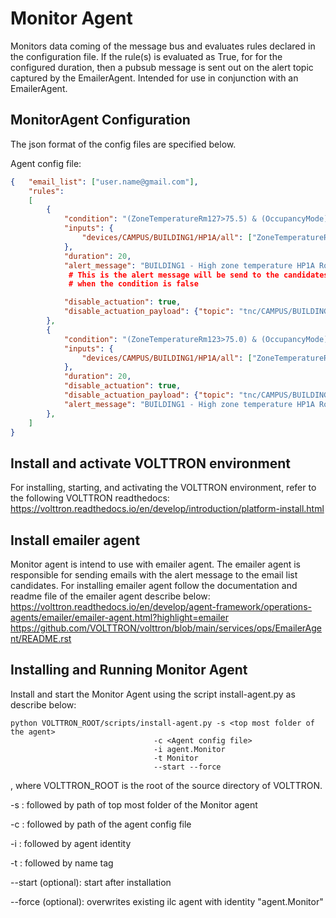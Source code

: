 # Monitor Agent

Monitors data coming of the message bus and evaluates rules declared in the 
configuration file.  If the rule(s) is evaluated as True, for for the 
configured duration, then a pubsub message is sent out on the alert topic 
captured by the EmailerAgent.  Intended for use in conjunction with an 
EmailerAgent. 

## MonitorAgent Configuration

The json format of the config files are specified below. 

Agent config file:

```` json
{   "email_list": ["user.name@gmail.com"],
    "rules": 
    [
        {
            "condition": "(ZoneTemperatureRm127>75.5) & (OccupancyMode)",
            "inputs": {
                "devices/CAMPUS/BUILDING1/HP1A/all": ["ZoneTemperatureRm127", "OutdoorAirTemperature", "OccupancyMode"]
            },
            "duration": 20,
            "alert_message": "BUILDING1 - High zone temperature HP1A Room 127",
             # This is the alert message will be send to the candidates from email list 
             # when the condition is false

            "disable_actuation": true,
            "disable_actuation_payload": {"topic": "tnc/CAMPUS/BUILDING1/HP1A", "message": 0, "header": {}}
        },
        {
            "condition": "(ZoneTemperatureRm123>75.0) & (OccupancyMode)",
            "inputs": {
                "devices/CAMPUS/BUILDING1/HP1A/all": ["ZoneTemperatureRm123", "OutdoorAirTemperature", "OccupancyMode"]
            },
            "duration": 20,
            "disable_actuation": true,
            "disable_actuation_payload": {"topic": "tnc/CAMPUS/BUILDING1/HP1A", "message": 0, "header": {}},
            "alert_message": "BUILDING1 - High zone temperature HP1A Room 123"
        },
    ]
}
````
## Install and activate VOLTTRON environment
For installing, starting, and activating the VOLTTRON environment, refer to the following VOLTTRON readthedocs: 
https://volttron.readthedocs.io/en/develop/introduction/platform-install.html

## Install emailer agent
Monitor agent is intend to use with emailer agent. The emailer agent is responsible for sending emails 
with the alert message to the email list candidates.
For installing emailer agent follow the documentation and readme file of the emailer agent describe below:
https://volttron.readthedocs.io/en/develop/agent-framework/operations-agents/emailer/emailer-agent.html?highlight=emailer
https://github.com/VOLTTRON/volttron/blob/main/services/ops/EmailerAgent/README.rst

## Installing and Running Monitor Agent
Install and start the Monitor Agent using the script install-agent.py as describe below:

```
python VOLTTRON_ROOT/scripts/install-agent.py -s <top most folder of the agent> 
                                -c <Agent config file>
                                -i agent.Monitor
                                -t Monitor
                                --start --force
```
, where VOLTTRON_ROOT is the root of the source directory of VOLTTRON.

-s : followed by path of top most folder of the Monitor agent

-c : followed by path of the agent config file

-i : followed by agent identity

-t : followed by name tag
 
--start (optional): start after installation

--force (optional): overwrites existing ilc agent with identity "agent.Monitor"  

